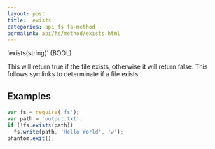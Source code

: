 ```yaml
---
layout: post
title:  exists
categories: api fs fs-method
permalink: api/fs/method/exists.html
---
```


'exists(string)' (BOOL)

This will return true if the file exists, otherwise it will return false. This follows symlinks to determinate if a file exists.

## Examples

```javascript
var fs = require('fs');
var path = 'output.txt';
if (!fs.exists(path))
  fs.write(path, 'Hello World', 'w');
phantom.exit();
```